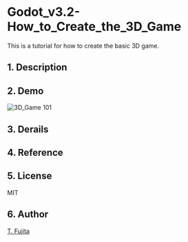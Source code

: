 # Godot_v3.2-How_to_Create_the_3D_Game
This is a tutorial for how to create the basic 3D game.
## 1. Description

## 2. Demo

![3D_Game 101](https://to-fujita.github.io/Images/3D_Game-001.gif "Demo for 3D Game 101")

## 3. Derails

## 4. Reference

## 5. License
MIT
## 6. Author
[T. Fujita](https://github.com/To-Fujita)
